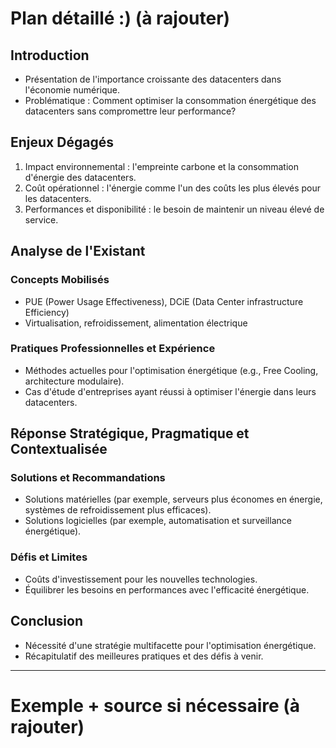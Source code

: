 # **Plan détaillé :)** (à rajouter)

## Introduction

- Présentation de l'importance croissante des datacenters dans l'économie numérique.
- Problématique : Comment optimiser la consommation énergétique des datacenters sans compromettre leur performance?

## Enjeux Dégagés

1. Impact environnemental : l'empreinte carbone et la consommation d'énergie des datacenters.
2. Coût opérationnel : l'énergie comme l'un des coûts les plus élevés pour les datacenters.
3. Performances et disponibilité : le besoin de maintenir un niveau élevé de service.

## Analyse de l'Existant

### Concepts Mobilisés

- PUE (Power Usage Effectiveness), DCiE (Data Center infrastructure Efficiency)
- Virtualisation, refroidissement, alimentation électrique

### Pratiques Professionnelles et Expérience

- Méthodes actuelles pour l'optimisation énergétique (e.g., Free Cooling, architecture modulaire).
- Cas d'étude d'entreprises ayant réussi à optimiser l'énergie dans leurs datacenters.

## Réponse Stratégique, Pragmatique et Contextualisée

### Solutions et Recommandations

- Solutions matérielles (par exemple, serveurs plus économes en énergie, systèmes de refroidissement plus efficaces).
- Solutions logicielles (par exemple, automatisation et surveillance énergétique).

### Défis et Limites

- Coûts d'investissement pour les nouvelles technologies.
- Équilibrer les besoins en performances avec l'efficacité énergétique.

## Conclusion

- Nécessité d'une stratégie multifacette pour l'optimisation énergétique.
- Récapitulatif des meilleures pratiques et des défis à venir.
---
# Exemple + source si nécessaire (à rajouter)
